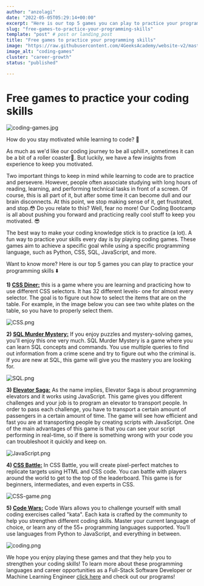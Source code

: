 ```yaml
---
author: "anzolagi"
date: "2022-05-05T05:29:14+00:00"
excerpt: "Here is our top 5 games you can play to practice your programming skills."
slug: "free-games-to-practice-your-programming-skills"
template: "post" # post or landing_post
title: "Free games to practice your programming skills"
image: "https://raw.githubusercontent.com/4GeeksAcademy/website-v2/master/static/images/blog/coding-games.jpg"
image_alt: "coding-games"
cluster: "career-growth"
status: "published"

---
```

# Free games to practice your coding skills

![coding-games.jpg](../../../static/images/blog/coding-games.jpg)

How do you stay motivated while learning to code? 🤔

As much as we'd like our coding journey to be all uphill↗️, sometimes it can be a bit of a roller coaster🎢. But luckily, we have a few insights from experience to keep you motivated. 

Two important things to keep in mind while learning to code are to practice and persevere. However, people often associate studying with long hours of reading, learning, and performing technical tasks in front of a screen. Of course, this is all part of it, but after some time it can become dull and our brain disconnects. At this point, we stop making sense of it, get frustrated, and stop.😳 Do you relate to this? Well, fear no more! Our Coding Bootcamp is all about pushing you forward and practicing really cool stuff to keep you motivated. 😎

The best way to make your coding knowledge stick is to practice (a lot). A fun way to practice your skills every day is by playing coding games. These games aim to achieve a specific goal while using a specific programming language, such as Python, CSS, SQL, JavaScript, and more. 

Want to know more? Here is our top 5 games you can play to practice your programming skills ⬇️

**1) [CSS Diner:](https://flukeout.github.io/)** this is a game where you are learning and practicing how to use different CSS selectors. It has 32 different levels- one for almost every selector. The goal is to figure out how to select the items that are on the table. For example, in the image below you can see two white plates on the table, so you have to properly select them. 

 ![CSS.png](../../../static/images/blog/CSS.png)

**2) [SQL Murder Mystery:](https://mystery.knightlab.com/)** If you enjoy puzzles and mystery-solving games, you'll enjoy this one very much. SQL Murder Mystery is a game where you can learn SQL concepts and commands. You use multiple queries to find out information from a crime scene and try to figure out who the criminal is. If you are new at SQL, this game will give you the mastery you are looking for.

![SQL.png](../../../static/images/blog/SQL.png)

**3) [Elevator Saga:](https://play.elevatorsaga.com/)** As the name implies, Elevator Saga is about programming elevators and it works using JavaScript. This game gives you different challenges and your job is to program an elevator to transport people. In order to pass each challenge, you have to transport a certain amount of passengers in a certain amount of time. The game will see how efficient and fast you are at transporting people by creating scripts with JavaScript. One of the main advantages of this game is that you can see your script performing in real-time, so if there is something wrong with your code you can troubleshoot it quickly and keep on.

![JavaScript.png](../../../static/images/blog/JavaScript.png)

**4) [CSS Battle:](https://cssbattle.dev/)** In CSS Battle, you will create pixel-perfect matches to replicate targets using HTML and CSS code. You can battle with players around the world to get to the top of the leaderboard. This game is for beginners, intermediates, and even experts in CSS. 

![CSS-game.png](../../../static/images/blog/CSS-game.png)

**5) [Code Wars:](https://www.codewars.com/)** Code Wars allows you to challenge yourself with small coding exercises called "kata". Each kata is crafted by the community to help you strengthen different coding skills. Master your current language of choice, or learn any of the 55+ programming languages supported. You’ll use languages from Python to JavaScript, and everything in between. 

![coding.png](../../../static/images/blog/coding.png)

We hope you enjoy playing these games and that they help you to strengthen your coding skills! To learn more about these programming languages and career opportunities as a Full-Stack Software Developer or Machine Learning Engineer [click here](https://4geeksacademy.com/) and check out our programs!
